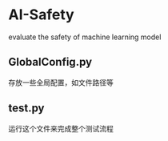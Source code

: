 # AI-Safety
evaluate the safety of machine learning model 
## GlobalConfig.py
存放一些全局配置，如文件路径等
## test.py
运行这个文件来完成整个测试流程
